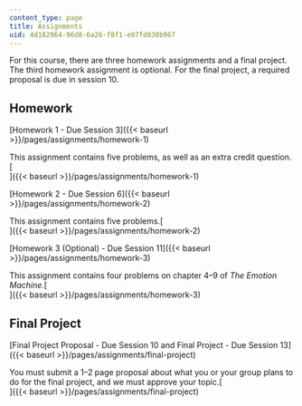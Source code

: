 ```yaml
---
content_type: page
title: Assignments
uid: 4d182964-96d8-6a26-f8f1-e97fd030b967
---
```


For this course, there are three homework assignments and a final project. The third homework assignment is optional. For the final project, a required proposal is due in session 10.

Homework
--------

[Homework 1 - Due Session 3]({{< baseurl >}}/pages/assignments/homework-1)

This assignment contains five problems, as well as an extra credit question.[  
]({{< baseurl >}}/pages/assignments/homework-1)

[Homework 2 - Due Session 6]({{< baseurl >}}/pages/assignments/homework-2)

This assignment contains five problems.[  
]({{< baseurl >}}/pages/assignments/homework-2)

[Homework 3 (Optional) - Due Session 11]({{< baseurl >}}/pages/assignments/homework-3)

This assignment contains four problems on chapter 4–9 of _The Emotion Machine_.[  
]({{< baseurl >}}/pages/assignments/homework-3)

Final Project
-------------

[Final Project Proposal - Due Session 10 and Final Project - Due Session 13]({{< baseurl >}}/pages/assignments/final-project)

You must submit a 1–2 page proposal about what you or your group plans to do for the final project, and we must approve your topic.[  
]({{< baseurl >}}/pages/assignments/final-project)